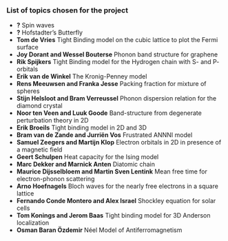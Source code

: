 ### List of topics chosen for the project

* __?__ Spin waves
* __?__ Hofstadter’s Butterfly
* __Tom de Vries__ Tight Binding model on the cubic lattice to plot the Fermi surface
* __Joy Dorant and Wessel Bouterse__ Phonon band structure for graphene
* __Rik Spijkers__ Tight Binding model for the Hydrogen chain with S- and P- orbitals
* __Erik van de Winkel__ The Kronig-Penney model
* __Rens Meeuwsen and Franka Jesse__ Packing fraction for mixture of spheres
* __Stijn Helsloot and Bram Verreussel__ Phonon dispersion relation for the diamond crystal
* __Noor ten Veen and Luuk Goode__ Band-structure from degenerate perturbation theory in 2D 
* __Erik Broeils__ Tight binding model in 2D and 3D
* __Bram van de Zande and Jurriën Vos__ Frustrated ANNNI model
* __Samuel Zeegers and Martijn Klop__ Electron orbitals in 2D in presence of a magnetic field
* __Geert Schulpen__ Heat capacity for the Ising model
* __Marc Dekker and Marnick Anten__ Diatomic chain
* __Maurice Dijsselbloem and Martin Sven Lentink__ Mean free time for electron-phonon scattering
* __Arno Hoefnagels__ Bloch waves for the nearly free electrons in a square lattice
* __Fernando Conde Montero and Alex Israel__ Shockley equation for solar cells
* __Tom Konings and Jerom Baas__ Tight binding model for 3D Anderson localization
* __Osman Baran Özdemir__ Néel Model of Antiferromagnetism
